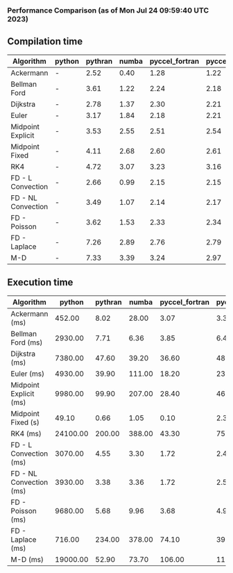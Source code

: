 ### Performance Comparison (as of Mon Jul 24 09:59:40 UTC 2023)
## Compilation time
Algorithm                 | python                    | pythran                   | numba                     | pyccel_fortran            | pyccel_c                 
------------------------- | ------------------------- | ------------------------- | ------------------------- | ------------------------- | -------------------------
Ackermann                 | -                         | 2.52                      | 0.40                      | 1.28                      | 1.22                     
Bellman Ford              | -                         | 3.61                      | 1.22                      | 2.24                      | 2.18                     
Dijkstra                  | -                         | 2.78                      | 1.37                      | 2.30                      | 2.21                     
Euler                     | -                         | 3.17                      | 1.84                      | 2.18                      | 2.21                     
Midpoint Explicit         | -                         | 3.53                      | 2.55                      | 2.51                      | 2.54                     
Midpoint Fixed            | -                         | 4.11                      | 2.68                      | 2.60                      | 2.61                     
RK4                       | -                         | 4.72                      | 3.07                      | 3.23                      | 3.16                     
FD - L Convection         | -                         | 2.66                      | 0.99                      | 2.15                      | 2.15                     
FD - NL Convection        | -                         | 3.49                      | 1.07                      | 2.14                      | 2.17                     
FD - Poisson              | -                         | 3.62                      | 1.53                      | 2.33                      | 2.34                     
FD - Laplace              | -                         | 7.26                      | 2.89                      | 2.76                      | 2.79                     
M-D                       | -                         | 7.33                      | 3.39                      | 3.24                      | 2.97                     

## Execution time
Algorithm                 | python                    | pythran                   | numba                     | pyccel_fortran            | pyccel_c                 
------------------------- | ------------------------- | ------------------------- | ------------------------- | ------------------------- | -------------------------
Ackermann (ms)            | 452.00                    | 8.02                      | 28.00                     | 3.07                      | 3.30                     
Bellman Ford (ms)         | 2930.00                   | 7.71                      | 6.36                      | 3.85                      | 6.47                     
Dijkstra (ms)             | 7380.00                   | 47.60                     | 39.20                     | 36.60                     | 48.80                    
Euler (ms)                | 4930.00                   | 39.90                     | 111.00                    | 18.20                     | 235.00                   
Midpoint Explicit (ms)    | 9980.00                   | 99.90                     | 207.00                    | 28.40                     | 465.00                   
Midpoint Fixed (s)        | 49.10                     | 0.66                      | 1.05                      | 0.10                      | 2.30                     
RK4 (ms)                  | 24100.00                  | 200.00                    | 388.00                    | 43.30                     | 752.00                   
FD - L Convection (ms)    | 3070.00                   | 4.55                      | 3.30                      | 1.72                      | 2.48                     
FD - NL Convection (ms)   | 3930.00                   | 3.38                      | 3.36                      | 1.72                      | 2.57                     
FD - Poisson (ms)         | 9680.00                   | 5.68                      | 9.96                      | 3.68                      | 4.90                     
FD - Laplace (ms)         | 716.00                    | 234.00                    | 378.00                    | 74.10                     | 392.00                   
M-D (ms)                  | 19000.00                  | 52.90                     | 73.70                     | 106.00                    | 110.00                   

